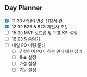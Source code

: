 ## Day Planner
- [x] 11:30 사업비 변경 신청서 완
- [x] 12:30 B2B & B2G 제안서 초안
- [ ] 15:00 MVP 로드맵 및 목표 KPI 설정
- [ ] 16:00 말씀읽기
- [ ] 내일 PO 미팅 준비
	- [ ] 관련하여 PO가 하는 일에 대한 정리
	- [ ] 목표 설정
	- [ ] 가설 설정
	- [ ] 기능 설정